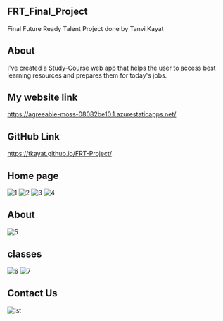## FRT_Final_Project
Final Future Ready Talent Project done by Tanvi Kayat
## About
I've created a Study-Course web app that helps the user to access best learning resources and prepares them for today's jobs.
## My website link 
https://agreeable-moss-08082be10.1.azurestaticapps.net/
## GitHub Link
https://tkayat.github.io/FRT-Project/
## Home page
![1](https://user-images.githubusercontent.com/81588122/169692627-795328af-6b43-4b12-8b99-d455fd5d7e95.png)
![2](https://user-images.githubusercontent.com/81588122/169692631-0b9a8653-ff52-4a83-9c63-86a6eff53b2c.png)
![3](https://user-images.githubusercontent.com/81588122/169692633-9aba9d43-2c09-45df-831d-15e508a6a971.png)
![4](https://user-images.githubusercontent.com/81588122/169692634-f5a4e03a-9d66-4731-83a3-50c99e2dfa7d.png)

## About
![5](https://user-images.githubusercontent.com/81588122/169692777-2f51f2cc-b3f2-44ef-849b-dafac5e52796.png)

## classes
![6](https://user-images.githubusercontent.com/81588122/169692799-60308f6e-03ce-4d57-96e4-3bb6bf138d42.png)
![7](https://user-images.githubusercontent.com/81588122/169692802-a12cdaa6-66b5-4182-ad22-ab9aee9bdecb.png)

## Contact Us

![lst](https://user-images.githubusercontent.com/81588122/169692809-525cab38-ddb4-4120-aa0c-f19d41ccca31.png)
